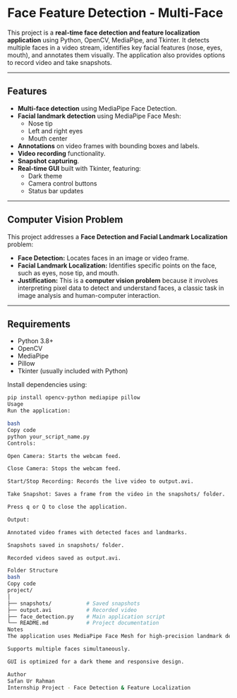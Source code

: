 # Face Feature Detection - Multi-Face

This project is a **real-time face detection and feature localization application** using Python, OpenCV, MediaPipe, and Tkinter. It detects multiple faces in a video stream, identifies key facial features (nose, eyes, mouth), and annotates them visually. The application also provides options to record video and take snapshots.

---

## Features

- **Multi-face detection** using MediaPipe Face Detection.
- **Facial landmark detection** using MediaPipe Face Mesh:
  - Nose tip
  - Left and right eyes
  - Mouth center
- **Annotations** on video frames with bounding boxes and labels.
- **Video recording** functionality.
- **Snapshot capturing**.
- **Real-time GUI** built with Tkinter, featuring:
  - Dark theme
  - Camera control buttons
  - Status bar updates

---

## Computer Vision Problem

This project addresses a **Face Detection and Facial Landmark Localization** problem:

- **Face Detection:** Locates faces in an image or video frame.
- **Facial Landmark Localization:** Identifies specific points on the face, such as eyes, nose tip, and mouth.  
- **Justification:** This is a **computer vision problem** because it involves interpreting pixel data to detect and understand faces, a classic task in image analysis and human-computer interaction.

---

## Requirements

- Python 3.8+
- OpenCV
- MediaPipe
- Pillow
- Tkinter (usually included with Python)

Install dependencies using:

```bash
pip install opencv-python mediapipe pillow
Usage
Run the application:

bash
Copy code
python your_script_name.py
Controls:

Open Camera: Starts the webcam feed.

Close Camera: Stops the webcam feed.

Start/Stop Recording: Records the live video to output.avi.

Take Snapshot: Saves a frame from the video in the snapshots/ folder.

Press q or Q to close the application.

Output:

Annotated video frames with detected faces and landmarks.

Snapshots saved in snapshots/ folder.

Recorded videos saved as output.avi.

Folder Structure
bash
Copy code
project/
│
├── snapshots/           # Saved snapshots
├── output.avi           # Recorded video
├── face_detection.py    # Main application script
└── README.md            # Project documentation
Notes
The application uses MediaPipe Face Mesh for high-precision landmark detection.

Supports multiple faces simultaneously.

GUI is optimized for a dark theme and responsive design.

Author
Safan Ur Rahman
Internship Project - Face Detection & Feature Localization